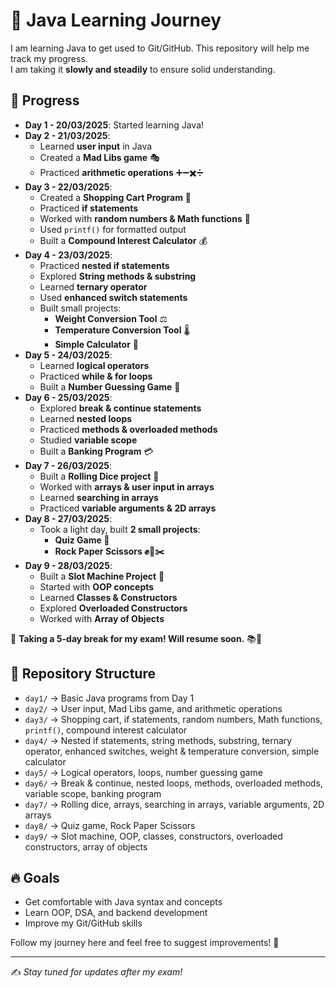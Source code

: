 # 🚀 Java Learning Journey  

I am learning Java to get used to Git/GitHub. This repository will help me track my progress.  
I am taking it **slowly and steadily** to ensure solid understanding.  

## 📅 Progress  
- **Day 1 - 20/03/2025**: Started learning Java!  
- **Day 2 - 21/03/2025**:  
  - Learned **user input** in Java  
  - Created a **Mad Libs game** 🎭  
  - Practiced **arithmetic operations** ➕➖✖️➗  
- **Day 3 - 22/03/2025**:  
  - Created a **Shopping Cart Program** 🛒  
  - Practiced **if statements**  
  - Worked with **random numbers & Math functions** 🎲  
  - Used `printf()` for formatted output  
  - Built a **Compound Interest Calculator** 💰  
- **Day 4 - 23/03/2025**:  
  - Practiced **nested if statements**  
  - Explored **String methods & substring**  
  - Learned **ternary operator**  
  - Used **enhanced switch statements**  
  - Built small projects:  
    - **Weight Conversion Tool** ⚖️  
    - **Temperature Conversion Tool** 🌡️  
    - **Simple Calculator** 🧮  
- **Day 5 - 24/03/2025**:  
  - Learned **logical operators**  
  - Practiced **while & for loops**  
  - Built a **Number Guessing Game** 🔢  
- **Day 6 - 25/03/2025**:  
  - Explored **break & continue statements**  
  - Learned **nested loops**  
  - Practiced **methods & overloaded methods**  
  - Studied **variable scope**  
  - Built a **Banking Program** 💳  
- **Day 7 - 26/03/2025**:  
  - Built a **Rolling Dice project** 🎲  
  - Worked with **arrays & user input in arrays**  
  - Learned **searching in arrays**  
  - Practiced **variable arguments & 2D arrays**  
- **Day 8 - 27/03/2025**:  
  - Took a light day, built **2 small projects**:  
    - **Quiz Game 📝**  
    - **Rock Paper Scissors ✊📄✂️**  
- **Day 9 - 28/03/2025**:  
  - Built a **Slot Machine Project** 🎰  
  - Started with **OOP concepts**  
  - Learned **Classes & Constructors**  
  - Explored **Overloaded Constructors**  
  - Worked with **Array of Objects**  

🚨 **Taking a 5-day break for my exam! Will resume soon.** 📚💪  

## 📂 Repository Structure  
- `day1/` → Basic Java programs from Day 1  
- `day2/` → User input, Mad Libs game, and arithmetic operations  
- `day3/` → Shopping cart, if statements, random numbers, Math functions, `printf()`, compound interest calculator  
- `day4/` → Nested if statements, string methods, substring, ternary operator, enhanced switches, weight & temperature conversion, simple calculator  
- `day5/` → Logical operators, loops, number guessing game  
- `day6/` → Break & continue, nested loops, methods, overloaded methods, variable scope, banking program  
- `day7/` → Rolling dice, arrays, searching in arrays, variable arguments, 2D arrays  
- `day8/` → Quiz game, Rock Paper Scissors  
- `day9/` → Slot machine, OOP, classes, constructors, overloaded constructors, array of objects  

## 🔥 Goals  
- Get comfortable with Java syntax and concepts  
- Learn OOP, DSA, and backend development  
- Improve my Git/GitHub skills  

Follow my journey here and feel free to suggest improvements! 🚀  

---  

✍️ *Stay tuned for updates after my exam!*
